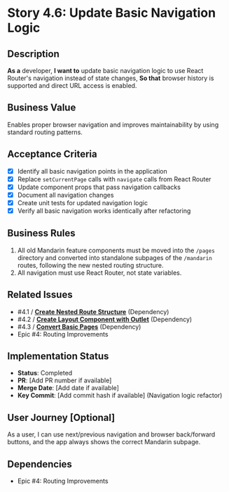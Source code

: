 # Story 4.6: Update Basic Navigation Logic

## Description

**As a** developer,
**I want to** update basic navigation logic to use React Router's navigation instead of state changes,
**So that** browser history is supported and direct URL access is enabled.

## Business Value

Enables proper browser navigation and improves maintainability by using standard routing patterns.

## Acceptance Criteria

- [x] Identify all basic navigation points in the application
- [x] Replace `setCurrentPage` calls with `navigate` calls from React Router
- [x] Update component props that pass navigation callbacks
- [x] Document all navigation changes
- [x] Create unit tests for updated navigation logic
- [x] Verify all basic navigation works identically after refactoring

## Business Rules

1. All old Mandarin feature components must be moved into the `/pages` directory and converted into standalone subpages of the `/mandarin` routes, following the new nested routing structure.
2. All navigation must use React Router, not state variables.

## Related Issues

- #4.1 / [**Create Nested Route Structure**](./story-4-1-create-nested-route-structure.md) (Dependency)
- #4.2 / [**Create Layout Component with Outlet**](./story-4-2-create-layout-component.md) (Dependency)
- #4.3 / [**Convert Basic Pages**](./story-4-3-convert-basic-pages.md) (Dependency)
- Epic #4: Routing Improvements

## Implementation Status

- **Status**: Completed
- **PR**: [Add PR number if available]
- **Merge Date**: [Add date if available]
- **Key Commit**: [Add commit hash if available] (Navigation logic refactor)

## User Journey [Optional]

As a user, I can use next/previous navigation and browser back/forward buttons, and the app always shows the correct Mandarin subpage.

## Dependencies

- Epic #4: Routing Improvements
